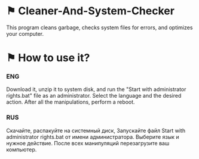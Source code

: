 # ⚑ Cleaner-And-System-Checker
This program cleans garbage, checks system files for errors, and optimizes your computer.

# ⚑ How to use it?

### ENG

Download it, unzip it to system disk, and run the "Start with administrator rights.bat" file as an administrator. Select the language and the desired action.
After all the manipulations, perform a reboot.

### RUS

Скачайте, распакуйте на системный диск, Запускайте файл Start with administrator rights.bat от имени администратора. Выберите язык и нужное действие.
После всех манипуляций перезагрузите ваш компьютер.

